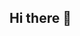 ## Hi there 👋

<!--
**Nirmal-Goyal/Nirmal-Goyal** is a ✨ _special_ ✨ repository because its `README.md` (this file) appears on your GitHub profile.

I'm Nirmal Goyal  

Welcome to my GitHub profile! I'm passionate about coding, web development. Here’s a little about me:  

## 🚀 About Me  
- 🎓 Learning **C programming, C++, Web Development, and Excel** at PW Institute of Innovation.    
- 🌱 Currently exploring **frontend frameworks and animations** to enhance user experience.  
- 🤝 Open to collaborations on **web development**.  

## 🛠️ Tech Stack  
- **Languages:** C, c++, HTML, CSS, JavaScript  
- **Web Development**  
- **Tools:** GitHub, VS Code 

## 📌 Projects  
### 🔢 **Prime Number Checker**  
*A simple program to check if a number is prime.*  
[🔗 View Project](https://prime-number-checker-six.vercel.app/) 


## 📫 How to Reach Me  
- 📧 Email: [nirmalgoyal0108@gmail.com](mailto:nirmalgoyal0108@gmail.com)  
- 🔗 LinkedIn: [linkedin.com/in/nirmal-goyal](www.linkedin.com/in/nirmal-goyal)   


⭐ **Feel free to connect and collaborate!**  


-->
